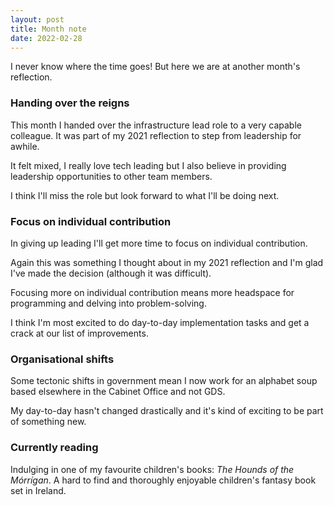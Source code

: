 ```yaml
---
layout: post
title: Month note
date: 2022-02-28
---
```


I never know where the time goes! But here we are at another month's reflection.

### Handing over the reigns 

This month I handed over the infrastructure lead role to a very capable colleague. It was part of my 2021 reflection to step from leadership for awhile.

It felt mixed, I really love tech leading but I also believe in providing leadership opportunities to other team members.

I think I'll miss the role but look forward to what I'll be doing next.

### Focus on individual contribution

In giving up leading I'll get more time to focus on individual contribution.

Again this was something I thought about in my 2021 reflection and I'm glad I've made the decision (although it was difficult).

Focusing more on individual contribution means more headspace for programming and delving into problem-solving.

I think I'm most excited to do day-to-day implementation tasks and get a crack at our list of improvements.

### Organisational shifts

Some tectonic shifts in government mean I now work for an alphabet soup based elsewhere in the Cabinet Office and not GDS.

My day-to-day hasn't changed drastically and it's kind of exciting to be part of something new.

### Currently reading

Indulging in one of my favourite children's books: _The Hounds of the Mórrígan_. A hard to find and thoroughly enjoyable children's fantasy book set in Ireland.